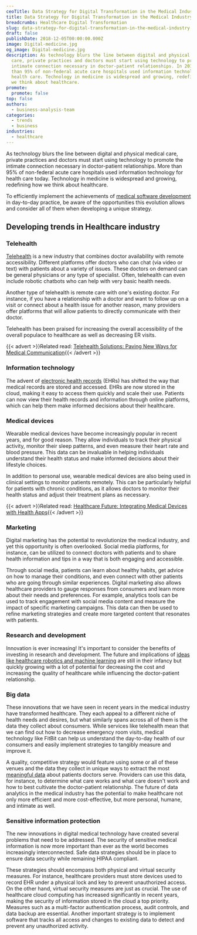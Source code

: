 ```yaml
---
ceoTitle: Data Strategy for Digital Transformation in the Medical Industry
title: Data Strategy for Digital Transformation in the Medical Industry
breadcrumbs: Healthcare Digital Transformation
slug: data-strategy-for-digital-transformation-in-the-medical-industry
draft: false
publishDate: 2018-12-05T00:00:00.000Z
image: Digital-medicine.jpg
og_image: Digital-medicine.jpg
description: As technology blurs the line between digital and physical medical
  care, private practices and doctors must start using technology to promote the
  intimate connection necessary in doctor-patient relationships. In 2017, more
  than 95% of non-federal acute care hospitals used information technology for
  health care. Technology in medicine is widespread and growing, redefining how
  we think about healthcare.
promote:
  promote: false
top: false
authors:
  - business-analysis-team
categories:
  - trends
  - business
industries:
  - healthcare
---
```

As technology blurs the line between digital and physical medical care, private practices and doctors must start using technology to promote the intimate connection necessary in doctor-patient relationships. More than 95% of non-federal acute care hospitals used information technology for health care today. Technology in medicine is widespread and growing, redefining how we think about healthcare.

To efficiently implement the achievements of <a href="https://anadea.info/solutions/medical-app-development" target="_blank">medical software development</a> in day-to-day practice, be aware of the opportunities this evolution allows and consider all of them when developing a unique strategy.

## Developing trends in Healthcare industry

### Telehealth

<a href="https://anadea.info/solutions/medical-app-development/telemedicine-development" target="_blank">Telehealth</a> is a new industry that combines doctor availability with remote accessibility. Different platforms offer doctors who can chat (via video or text) with patients about a variety of issues. These doctors on demand can be general physicians or any type of specialist. Often, telehealth can even include robotic chatbots who can help with very basic health needs.

Another type of telehealth is remote care with one's existing doctor. For instance, if you have a relationship with a doctor and want to follow up on a visit or connect about a health issue for another reason, many providers offer platforms that will allow patients to directly communicate with their doctor.

Telehealth has been praised for increasing the overall accessibility of the overall populace to healthcare as well as decreasing ER visits.

{{< advert >}}Related read: [Telehealth Solutions: Paving New Ways for Medical Communication](https://anadea.info/blog/telehealth-solutions-paving-new-ways-for-medical-communication){{< /advert >}}

### Information technology

The advent of <a href="https://anadea.info/solutions/medical-app-development/emr-ehr-development" target="_blank">electronic health records</a> (EHRs) has shifted the way that medical records are stored and accessed. EHRs are now stored in the cloud, making it easy to access them quickly and scale their use. Patients can now view their health records and information through online platforms, which can help them make informed decisions about their healthcare.

### Medical devices

Wearable medical devices have become increasingly popular in recent years, and for good reason. They allow individuals to track their physical activity, monitor their sleep patterns, and even measure their heart rate and blood pressure. This data can be invaluable in helping individuals understand their health status and make informed decisions about their lifestyle choices.

In addition to personal use, wearable medical devices are also being used in clinical settings to monitor patients remotely. This can be particularly helpful for patients with chronic conditions, as it allows doctors to monitor their health status and adjust their treatment plans as necessary.

{{< advert >}}Related read: [Healthcare Future: Integrating Medical Devices with Health Apps](https://anadea.info/blog/healthcare-future-integrating-medical-devices-with-health-apps){{< /advert >}}

### Marketing

Digital marketing has the potential to revolutionize the medical industry, and yet this opportunity is often overlooked. Social media platforms, for instance, can be utilized to connect doctors with patients and to share health information and tips in a way that is both engaging and accessible.

Through social media, patients can learn about healthy habits, get advice on how to manage their conditions, and even connect with other patients who are going through similar experiences. Digital marketing also allows healthcare providers to gauge responses from consumers and learn more about their needs and preferences. For example, analytics tools can be used to track engagement with social media content and measure the impact of specific marketing campaigns. This data can then be used to refine marketing strategies and create more targeted content that resonates with patients.

### Research and development

Innovation is ever increasing! It's important to consider the benefits of investing in research and development. The future and implications of <a href="https://www.forbes.com/sites/danielnewman/2018/04/20/why-digital-transformation-in-healthcare-needs-to-prioritize-user-experience/#1bc18e04bb8a" target="_blank">ideas like healthcare robotics and machine learning</a> are still in their infancy but quickly growing with a lot of potential for decreasing the cost and increasing the quality of healthcare while influencing the doctor-patient relationship.

### Big data

These innovations that we have seen in recent years in the medical industry have transformed healthcare. They each appeal to a different niche of health needs and desires, but what similarly spans across all of them is the data they collect about consumers. While services like telehealth mean that we can find out how to decrease emergency room visits, medical technology like FitBit can help us understand the day-to-day health of our consumers and easily implement strategies to tangibly measure and improve it.

A quality, competitive strategy would feature using some or all of these venues and the data they collect in unique ways to extract the most <a href="https://www.liquibase.com/blog/data-strategy-digital-transformation" target="_blank">meaningful data</a> about patients doctors serve. Providers can use this data, for instance, to determine what care works and what care doesn't work and how to best cultivate the doctor-patient relationship. The future of data analytics in the medical industry has the potential to make healthcare not only more efficient and more cost-effective, but more personal, humane, and intimate as well.

### Sensitive information protection

The new innovations in digital medical technology have created several problems that need to be addressed. The security of sensitive medical information is now more important than ever as the world becomes increasingly interconnected. Safe data strategies should be in place to ensure data security while remaining HIPAA compliant.

These strategies should encompass both physical and virtual security measures. For instance, healthcare providers must store devices used to record EHR under a physical lock and key to prevent unauthorized access. On the other hand, virtual security measures are just as crucial. The use of healthcare cloud computing has increased significantly in recent years, making the security of information stored in the cloud a top priority. Measures such as a multi-factor authentication process, audit controls, and data backup are essential. Another important strategy is to implement software that tracks all access and changes to existing data to detect and prevent any unauthorized activity.
